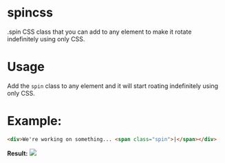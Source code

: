 # spincss
.spin CSS class that you can add to any element to make it rotate indefinitely using only CSS.

# Usage
Add the `spin` class to any element and it will start roating indefinitely using only CSS.

# Example:
```html
<div>We're working on something... <span class="spin">|</span></div>
```
**Result:** ![](http://g.recordit.co/1OvuQH9LRZ.gif)